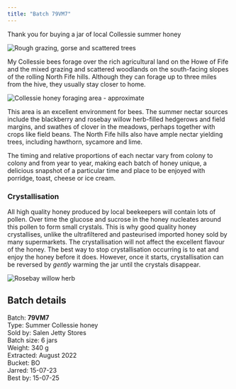 ```yaml
---
title: "Batch 79VM7"
---
```


Thank you for buying a jar of local Collessie summer honey

![Rough grazing, gorse and scattered trees](/images/fife/180909-014.jpg)

My Collessie bees forage over the rich agricultural land on the Howe of Fife and the mixed grazing and scattered woodlands on the south-facing slopes of the rolling North Fife hills. Although they can forage up to three miles from the hive, they usually stay closer to home. 

![Collessie honey foraging area - approximate](/images/fife/CollessieHoney.png)

This area is an excellent environment for bees. The summer nectar sources include the blackberry and rosebay willow herb-filled hedgerows and field margins, and swathes of clover in the meadows, perhaps together with crops like field beans. The North Fife hills also have ample nectar yielding trees, including hawthorn, sycamore and lime.

The timing and relative proportions of each nectar vary from colony to colony and from year to year, making each batch of honey unique, a delicious snapshot of a particular time and place to be enjoyed with porridge, toast, cheese or ice cream.

### Crystallisation

All high quality honey produced by local beekeepers will contain lots of pollen. Over time the glucose and sucrose in the honey nucleates around this pollen to form small crystals. This is why good quality honey crystallises, unlike the ultrafiltered and pasteurised imported honey sold by many supermarkets. The crystallisation will not affect the excellent flavour of the honey. The best way to stop crystallisation occurring is to eat and enjoy the honey before it does. However, once it starts, crystallisation can be reversed by *gently* warming the jar until the crystals disappear. 

![Rosebay willow herb](/images/misc/20150812-22-9.jpg)

## Batch details

Batch: **79VM7**<BR>
Type: Summer Collessie honey<BR>
Sold by: Salen Jetty Stores<BR>
Batch size: 6 jars<BR>
Weight: 340 g<BR>
Extracted: August 2022<BR>
Bucket: BO<BR>
Jarred: 15-07-23<BR>
Best by: 15-07-25